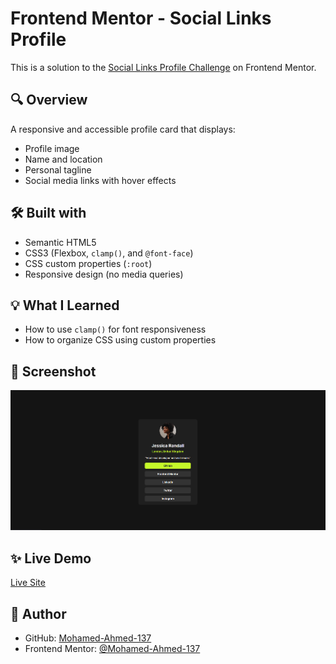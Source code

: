 # Frontend Mentor - Social Links Profile

This is a solution to the [Social Links Profile Challenge](https://www.frontendmentor.io/challenges/social-links-profile-UG32l9m6dQ) on Frontend Mentor.

## 🔍 Overview

A responsive and accessible profile card that displays:

- Profile image
- Name and location
- Personal tagline
- Social media links with hover effects

## 🛠 Built with

- Semantic HTML5
- CSS3 (Flexbox, `clamp()`, and `@font-face`)
- CSS custom properties (`:root`)
- Responsive design (no media queries)

## 💡 What I Learned

- How to use `clamp()` for font responsiveness
- How to organize CSS using custom properties

## 📸 Screenshot

![Screenshot of project](./screenshot.png)

## ✨ Live Demo

[Live Site](https://your-live-link.com)

## 🔗 Author

- GitHub: [Mohamed-Ahmed-137](https://github.com/Mohamed-Ahmed-137)
- Frontend Mentor: [@Mohamed-Ahmed-137](https://www.frontendmentor.io/profile/Mohamed-Ahmed-137)
